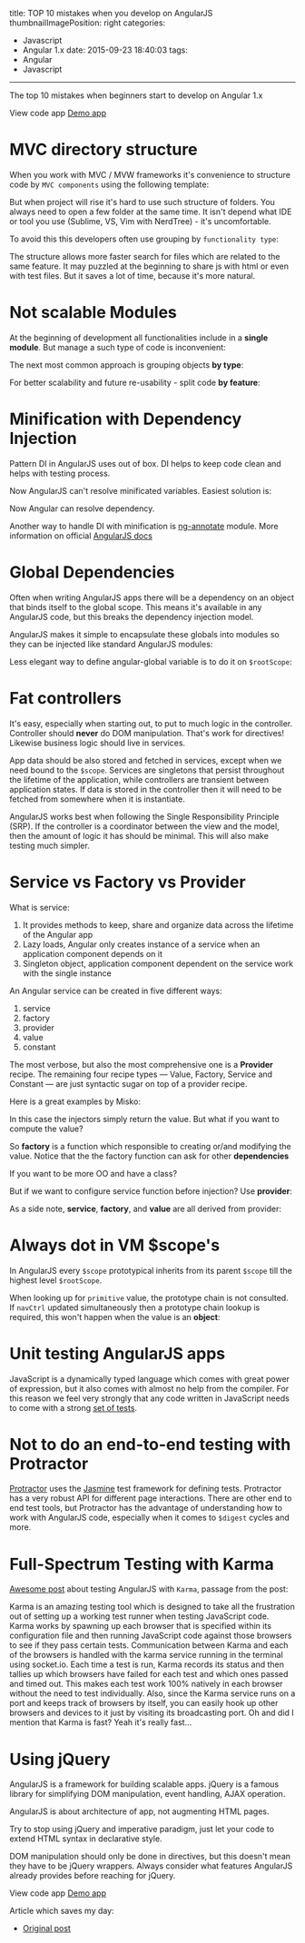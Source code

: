 title: TOP 10 mistakes when you develop on AngularJS
thumbnailImagePosition: right
categories:
  - Javascript
  - Angular 1.x
date: 2015-09-23 18:40:03
tags:
  - Angular
  - Javascript
---

The top 10 mistakes when beginners start to develop on Angular 1.x

<!--more-->

<!-- toc -->

View code app [Demo app](https://github.com/qetr1ck-op/angular-skeleton) <i class="fa fa-github"></i>

# MVC directory structure

When you work with MVC / MVW frameworks it's convenience to structure code by `MVC components` using the following template:

<script src="https://gist.github.com/qetr1ck-op/24404d318344f4b77595.js"></script>

But when project will rise it's hard to use such structure of folders. You always need to open a few folder at the same time. It isn't depend what IDE or tool you use (Sublime, VS, Vim with NerdTree) - it's uncomfortable.

To avoid this this developers often use grouping by `functionality type`:

<script src="https://gist.github.com/qetr1ck-op/9a0e5e9af7eed2f6aef3.js"></script>

The structure allows more faster search for files which are related to the same feature. It may puzzled at the beginning to share js with html or even with test files. But it saves a lot of time, because it's more natural.

#  Not scalable Modules

At the beginning of development all functionalities include in a **single module**. But manage a such type of code is inconvenient:

<script src="https://gist.github.com/qetr1ck-op/f91462f76a1ca37f3232.js"></script>

The next most common approach is grouping objects **by type**:

<script src="https://gist.github.com/qetr1ck-op/3912656b35c16c50bce3.js"></script>

For better scalability and future re-usability - split code **by feature**:

<script src="https://gist.github.com/qetr1ck-op/2b390ced242af620f214.js"></script>

# Minification with Dependency Injection

Pattern DI in AngularJS uses out of box. DI helps to keep code clean and helps with testing process.

<script src="https://gist.github.com/qetr1ck-op/58281552fe5475f79dda.js"></script>

Now AngularJS can't resolve minificated variables. Easiest solution is:

<script src="https://gist.github.com/qetr1ck-op/01721016841fc0760acd.js"></script>

Now Angular can resolve dependency.

Another way to handle DI with minification is [ng-annotate](https://github.com/olov/ng-annotate) module. More information on official [AngularJS docs](https://docs.angularjs.org/tutorial/step_05#a-note-on-minification)

#  Global Dependencies

Often when writing AngularJS apps there will be a dependency on an object that binds itself to the global scope. This means it's available in any AngularJS code, but this breaks the dependency injection model.

AngularJS makes it simple to encapsulate these globals into modules so they can be injected like standard AngularJS modules:

<script src="https://gist.github.com/qetr1ck-op/641f588b6820a1f3de81.js"></script>

Less elegant way to define angular-global variable is to do it on <code>$rootScope</code>:

<script src="https://gist.github.com/qetr1ck-op/366e94376e0e493743a4.js"></script>

# Fat controllers

It's easy, especially when starting out, to put to much logic in the controller. Controller should **never** do DOM manipulation. That's work for directives! Likewise business logic should live in services.

App data should be also stored and fetched in services, except when we need bound to the `$scope`. Services are singletons that persist throughout the lifetime of the application, while controllers are transient between application states. If data is stored in the controller then it will need to be fetched from somewhere when it is instantiate.

AngularJS works best when following the Single Responsibility Principle (SRP). If the controller is a coordinator between the view and the model, then the amount of logic it has should be minimal. This will also make testing much simpler.

# Service vs Factory vs Provider

What is service:

1.  It provides methods to keep, share and organize data across the lifetime of the Angular app
2.  Lazy loads, Angular only creates instance of a service when an application component depends on it
3.  Singleton object, application component dependent on the service work with the single instance

An Angular service can be created in five different ways:

1.  service
2.  factory
3.  provider
4.  value
5.  constant

The most verbose, but also the most comprehensive one is a **Provider** recipe. The remaining four recipe types — Value, Factory, Service and Constant — are just syntactic sugar on top of a provider recipe.

Here is a great examples by Misko:

<script src="https://gist.github.com/qetr1ck-op/dc7fb71d2d3f61b4de76.js"></script>

In this case the injectors simply return the value. But what if you want to compute the value?

<script src="https://gist.github.com/qetr1ck-op/1a02d77c585f4ed31397.js"></script>

So **factory** is a function which responsible to creating or/and modifying the value. Notice that the the factory function can ask for other **dependencies**

If you want to be more OO and have a class?

<script src="https://gist.github.com/qetr1ck-op/8ef78320b0af84631e00.js"></script>

But if we want to configure service function before injection? Use **provider**:

<script src="https://gist.github.com/qetr1ck-op/e98dbc733fb7be97877b.js"></script>

As a side note, **service**, **factory**, and **value** are all derived from provider:
<script src="https://gist.github.com/qetr1ck-op/586b2f682b2aed2039e9.js"></script>

# Always dot in VM $scope's

In AngularJS every `$scope` prototypical inherits from its parent `$scope` till the highest level `$rootScope`.

<script src="https://gist.github.com/qetr1ck-op/35a0dd1b8e16ff0bec4b.js"></script>

When looking up for `primitive` value, the prototype chain is not consulted. If `navCtrl` updated simultaneously then a prototype chain lookup is required, this won't happen when the value is an **object**:

<script src="https://gist.github.com/qetr1ck-op/763543e38942e2e38c1b.js"></script>

# Unit testing AngularJS apps

JavaScript is a dynamically typed language which comes with great power of expression, but it also comes with almost no help from the compiler.
For this reason we feel very strongly that any code written in JavaScript needs to come with a strong [set of tests](https://docs.angularjs.org/guide/unit-testing).

# Not to do an end-to-end testing with Protractor

[Protractor](https://github.com/angular/protractor) uses the [Jasmine](http://jasmine.github.io/1.3/introduction.html) test framework for defining tests. Protractor has a very robust API for different page interactions.
There are other end to end test tools, but Protractor has the advantage of understanding how to work with AngularJS code, especially when it comes to `$digest` cycles and more.

# Full-Spectrum Testing with Karma

[Awesome post](http://www.yearofmoo.com/2013/01/full-spectrum-testing-with-angularjs-and-karma.html) about testing AngularJS with `Karma`, passage from the post:

Karma is an amazing testing tool which is designed to take all the frustration out of setting up a working test runner when testing JavaScript code.
Karma works by spawning up each browser that is specified within its configuration file and then running JavaScript code against those browsers to see if they pass certain tests.
Communication between Karma and each of the browsers is handled with the karma service running in the terminal using socket.io.
Each time a test is run, Karma records its status and then tallies up which browsers have failed for each test and which ones passed and timed out.
This makes each test work 100% natively in each browser without the need to test individually.
Also, since the Karma service runs on a port and keeps track of browsers by itself, you can easily hook up other browsers and devices to it just by visiting its broadcasting port.
Oh and did I mention that Karma is fast? Yeah it's really fast...

#  Using jQuery

AngularJS is a framework for building scalable apps. jQuery is a famous library for simplifying DOM manipulation, event handling, AJAX operation.

AngularJS is about architecture of app, not augmenting HTML pages.

Try to stop using jQuery and imperative paradigm, just let your code to extend HTML syntax in declarative style.

DOM manipulation should only be done in directives, but this doesn't mean they have to be jQuery wrappers. Always consider what features AngularJS already provides before reaching for jQuery.

View code app [Demo app](https://github.com/qetr1ck-op/angular-skeleton) <i class="fa fa-github"></i>

Article which saves my day:

*	[Original post](https://www.airpair.com/angularjs/posts/top-10-mistakes-angularjs-developers-make)